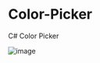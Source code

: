 # Color-Picker
C# Color Picker

![image](https://github.com/jayhook-dev/Color-Picker/assets/111631956/b44900d0-d958-447c-9fd2-f3a61292fec7)



